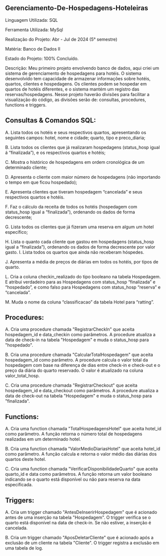 ## Gerenciamento-De-Hospedagens-Hoteleiras

Linguagem Utilizada: SQL

Ferramenta Utilizada: MySql

Realização do Projeto: Abr - Jul de 2024 (5° semestre)

Matéria: Banco de Dados II

Estado do Projeto: 100% Concluído.

Descrição: Meu primeiro projeto envolvendo banco de dados, aqui criei um sistema de gerenciamento de hospedagens para hotéis. O sistema desenvolvido tem capacidade de armazenar informações sobre hotéis, quartos, clientes e hospedagens. Os clientes podem se hospedar em quartos de hotéis diferentes, e o sistema mantém um registro das reservas/hospedagens. Nesse projeto haverão divisões para facilitar a visualização do código, as divisões serão de: consultas, procedures, functions e triggers.

## Consultas & Comandos SQL:

A. Lista todos os hotéis e seus respectivos quartos, apresentando os seguintes campos: hotel, nome e cidade; quarto, tipo e preco_diaria;

B. ​Lista todos os clientes que já realizaram hospedagens (status_hosp igual á “finalizada”), e os respectivos quartos e hotéis;

C. ​Mostra o histórico de hospedagens em ordem cronológica de um determinado cliente;

D. ​Apresenta o cliente com maior número de hospedagens (não importando o tempo em que ficou hospedado);

E. ​Apresenta clientes que tiveram hospedagem “cancelada” e seus respectivos quartos e hotéis.

F. ​Faz o cálculo da receita de todos os hotéis (hospedagem com status_hosp igual a “finalizada”), ordenando os dados de forma decrescente;

G. ​Lista todos os clientes que já fizeram uma reserva em algum um hotel específico;

H. ​Lista o quanto cada cliente que gastou em hospedagens (status_hosp igual a “finalizada”), ordenando os dados de forma decrescente por valor gasto.
I. ​Lista todos os quartos que ainda não receberam hóspedes.

J. ​Apresenta a média de preços de diárias em todos os hotéis, por tipos de quarto.

L. ​Cria a coluna checkin_realizado do tipo booleano na tabela Hospedagem. E atribui verdadeiro para as Hospedagens com status_hosp “finalizada” e “hospedado”, e como falso para Hospedagens com status_hosp “reserva” e “cancelada”.

M. ​Muda o nome da coluna “classificacao” da tabela Hotel para “ratting”.

## Procedures:

A. Cria uma procedure chamada "RegistrarCheckIn" que aceita hospedagem_id e data_checkin como parâmetros. A procedure atualiza a data de check-in na tabela "Hospedagem" e muda o status_hosp para "hospedado".​

B. Cria uma procedure chamada "CalcularTotalHospedagem" que aceita hospedagem_id como parâmetro. A procedure calcula o valor total da hospedagem com base na diferença de dias entre check-in e check-out e o preço da diária do quarto reservado. O valor é atualizado na coluna valor_total_hosp.​

C. Cria uma procedure chamada "RegistrarCheckout" que aceita hospedagem_id e data_checkout como parâmetros. A procedure atualiza a data de check-out na tabela "Hospedagem" e muda o status_hosp para "finalizada".​

## Functions:

A. Cria uma function chamada "TotalHospedagensHotel" que aceita hotel_id como parâmetro. A função retorna o número total de hospedagens realizadas em um determinado hotel.​

B. Cria uma function chamada "ValorMedioDiariasHotel" que aceita hotel_id como parâmetro. A função calcula e retorna o valor médio das diárias dos quartos deste hotel.

C. Cria uma function chamada "VerificarDisponibilidadeQuarto" que aceita quarto_id e data como parâmetros. A função retorna um valor booleano indicando se o quarto está disponível ou não para reserva na data especificada.​

## Triggers:

A. Cria um trigger chamado "AntesDeInserirHospedagem" que é acionado antes de uma inserção na tabela "Hospedagem". O trigger verifica se o quarto está disponível na data de check-in. Se não estiver, a inserção é cancelada.

B. Cria um trigger chamado "AposDeletarCliente" que é acionado após a exclusão de um cliente na tabela "Cliente". O trigger registra a exclusão em uma tabela de log.​

